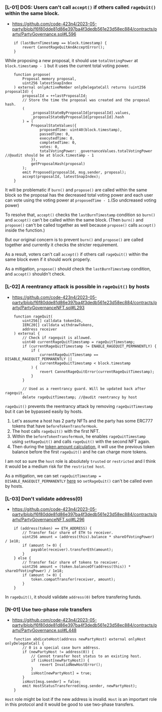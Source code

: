 ### [L-01] DOS: Users can't call `accept()` if others called `rageQuit()` within the same block.

- https://github.com/code-423n4/2023-05-party/blob/f6f80dde81d86e397ba4f3dedb561e23d58ec884/contracts/party/PartyGovernance.sol#L596

```solidity
    if (lastBurnTimestamp == block.timestamp) {
        revert CannotRageQuitAndAcceptError();
    }
```

While proposing a new proposal, it should use `totalVotingPower` at `block.timestamp - 1` but it uses the current total voting power.

```solidity
    function propose(
        Proposal memory proposal,
        uint256 latestSnapIndex
    ) external onlyActiveMember onlyDelegateCall returns (uint256 proposalId) {
        proposalId = ++lastProposalId;
        // Store the time the proposal was created and the proposal hash.
        (
            _proposalStateByProposalId[proposalId].values,
            _proposalStateByProposalId[proposalId].hash
        ) = (
            ProposalStateValues({
                proposedTime: uint40(block.timestamp),
                passedTime: 0,
                executedTime: 0,
                completedTime: 0,
                votes: 0,
                totalVotingPower: _governanceValues.totalVotingPower //@audit should be at block.timestamp - 1
            }),
            getProposalHash(proposal)
        );
        emit Proposed(proposalId, msg.sender, proposal);
        accept(proposalId, latestSnapIndex);
    }
```

It will be problematic if `burn()` and `propose()` are called within the same block so the proposal has the decreased total voting power and each user can vote using the voting power at `proposedTime - 1`.(So undcreased voting power)

To resolve that, `accept()` checks the `lastBurnTimestamp` condition so `burn()` and `accept()` can't be called within the same block. (Then `burn()` and `propose()` can't be called together as well because `propose()` calls `accept()` inside the function.)

But our original concern is to prevent `burn()` and `propose()` are called together and currently it checks the stricter requirement.

As a result, voters can't call `accept()` if others call `rageQuit()` within the same block even if it should work properly.

As a mitigation, `propose()` should check the `lastBurnTimestamp` condition, and `accept()` shouldn't check.


### [L-02] A reentrancy attack is possible in `rageQuit()` by hosts
- https://github.com/code-423n4/2023-05-party/blob/f6f80dde81d86e397ba4f3dedb561e23d58ec884/contracts/party/PartyGovernanceNFT.sol#L293

```solidity
    function rageQuit(
        uint256[] calldata tokenIds,
        IERC20[] calldata withdrawTokens,
        address receiver
    ) external {
        // Check if ragequit is allowed.
        uint40 currentRageQuitTimestamp = rageQuitTimestamp;
        if (currentRageQuitTimestamp != ENABLE_RAGEQUIT_PERMANENTLY) {
            if (
                currentRageQuitTimestamp == DISABLE_RAGEQUIT_PERMANENTLY ||
                currentRageQuitTimestamp < block.timestamp
            ) {
                revert CannotRageQuitError(currentRageQuitTimestamp);
            }
        }

        // Used as a reentrancy guard. Will be updated back after ragequit.
        delete rageQuitTimestamp; //@audit reentrancy by host
```

`rageQuit()` prevents the reentrancy attack by removing `rageQuitTimestamp` but it can be bypassed easily by hosts.

1. Let's assume a host has 2 party NFTs and the party has some ERC777 tokens that have `beforeTokenTransferHook`.
2. The host calls `rageQuit()` with the first NFT.
3. Within the `beforeTokenTransferHook`, he enables `rageQuitTimestamp` using `setRageQuit()` and calls `rageQuit()` with the second NFT again.
4. Then during the [token amount calculation](https://github.com/code-423n4/2023-05-party/blob/f6f80dde81d86e397ba4f3dedb561e23d58ec884/contracts/party/PartyGovernanceNFT.sol#L341), it will use the previous token balance before the first `rageQuit()` and he can charge more tokens.

I am not so sure the `host` role is absolutely `trusted` or `restricted` and I think it would be a medium risk for the `restricted host`.

As a mitigation, we can set `rageQuitTimestamp = DISABLE_RAGEQUIT_PERMANENTLY` [here](https://github.com/code-423n4/2023-05-party/blob/f6f80dde81d86e397ba4f3dedb561e23d58ec884/contracts/party/PartyGovernanceNFT.sol#L310) so `setRageQuit()` can't be called even by hosts.


### [L-03] Don't validate address(0)
- https://github.com/code-423n4/2023-05-party/blob/f6f80dde81d86e397ba4f3dedb561e23d58ec884/contracts/party/PartyGovernanceNFT.sol#L296

```solidity
    if (address(token) == ETH_ADDRESS) {
        // Transfer fair share of ETH to receiver.
        uint256 amount = (address(this).balance * shareOfVotingPower) / 1e18;
        if (amount != 0) {
            payable(receiver).transferEth(amount);
        }
    } else {
        // Transfer fair share of tokens to receiver.
        uint256 amount = (token.balanceOf(address(this)) * shareOfVotingPower) / 1e18;
        if (amount != 0) {
            token.compatTransfer(receiver, amount);
        }
    }
```

In `rageQuit()`, it should validate `address(0)` before transfering funds.

### [N-01] Use two-phase role transfers
- https://github.com/code-423n4/2023-05-party/blob/f6f80dde81d86e397ba4f3dedb561e23d58ec884/contracts/party/PartyGovernance.sol#L448

```solidity
    function abdicateHost(address newPartyHost) external onlyHost onlyDelegateCall {
        // 0 is a special case burn address.
        if (newPartyHost != address(0)) {
            // Cannot transfer host status to an existing host.
            if (isHost[newPartyHost]) {
                revert InvalidNewHostError();
            }
            isHost[newPartyHost] = true;
        }
        isHost[msg.sender] = false;
        emit HostStatusTransferred(msg.sender, newPartyHost);
    }
```

`Host` role might be lost if the new address is invalid. `Host` is an important role in this protocol and it would be good to use two-phase transfers.